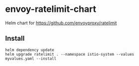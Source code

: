 # envoy-ratelimit-chart

Helm chart for https://github.com/envoyproxy/ratelimit

## Install

```
helm dependency update
helm upgrade ratelimit . --namespace istio-system --values myvalues.yaml --install
```

